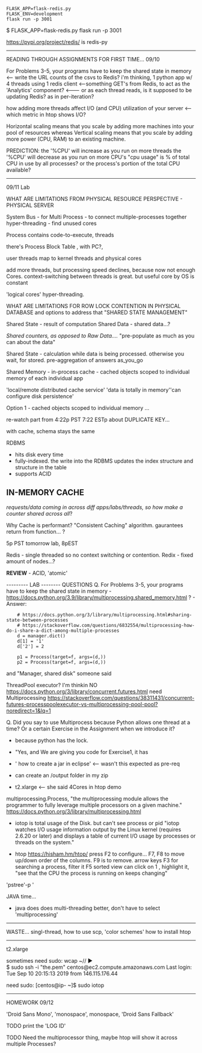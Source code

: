 ```
FLASK_APP=flask-redis.py
FLASK_ENV=development
flask run -p 3001
```

$ FLASK_APP=flask-redis.py flask run -p 3001

https://pypi.org/project/redis/ is redis-py



-----------------------------------------------------------
READING THROUGH ASSIGNMENTS FOR FIRST TIME...
09/10

For Problems 3-5, your programs have to keep the shared state in memory <-- write the URL counts of the csvs to Redis?
i'm thinking, 1 python app w/ 4 threads using 1 redis client <--something GET's from Redis, to act as the 'Analytics' component?
<--- or as each thread reads, is it supposed to be updating Redis? as in per-iteration?
 

how adding more threads affect I/O (and CPU)  utilization of your server <-- which metric in htop shows I/O?

Horizontal scaling means that you scale by adding more machines into your pool of resources whereas Vertical scaling means that you scale by adding more power (CPU, RAM) to an existing machine.


PREDICTION:
the '%CPU' will increase as you run on more threads
the '%CPU' will decrease as you run on more CPU's
"cpu usage" is % of total CPU in use by all processes? or the process's portion of the total CPU available?


-------------------------------------------------------------------------------

09/11 Lab

WHAT ARE LIMITATIONS FROM PHYSICAL RESOURCE PERSPECTIVE - PHYSICAL SERVER

System Bus - for Multi Process - to connect multiple-processes together
hyper-threading - find unused cores


Process contains code-to-execute, threads


there's Process Block Table , with PC?,


user threads map to kernel threads and physical cores


add more threads, but processing speed declines, because now not enough Cores.
context-switching between threads is great. but useful core by OS is constant



'logical cores' hyper-threading.



WHAT ARE LIMITATIONS FOR ROW LOCK CONTENTION IN PHYSICAL DATABASE
and options to address that
"SHARED STATE MANAGEMENT"

Shared State - result of computation
Shared Data - shared data...?


*Shared counters, as opposed to Raw Data....*
"pre-populate as much as you can about the data"


Shared State - calculation while data is being processed. otherwise you wait, for stored. pre-aggregation of answers as_you_go


Shared Memory - in-process cache - cached objects scoped to individual memory of each individual app

'local/remote distributed cache service' 'data is totally in memory''can configure disk persistence'



Option 1 - cached objects scoped to individual memory 
...


re-watch part from 4:22p PST 7:22 ESTp about DUPLICATE KEY...

with cache, schema stays the same


RDBMS
- hits disk every time
- fully-indexed. the write into the RDBMS updates the index structure and structure in the table
- supports ACID


IN-MEMORY CACHE
- 

*requests/data coming in across diff apps/labs/threads, so how make a counter shared across all*?



Why Cache is performant?
"Consistent Caching" algorithm. gaurantees return from function...
?


5p PST tomorrow lab, 8pEST


Redis - single threaded so no context switching or contention.
Redix - fixed amount of nodes...?


**REVIEW** - ACID, 'atomic'




--------- LAB --------
QUESTIONS
Q. For Problems 3-5, your programs have to keep the shared state in memory
    - https://docs.python.org/3.9/library/multiprocessing.shared_memory.html ?
    - Answer:
```
    # https://docs.python.org/3/library/multiprocessing.html#sharing-state-between-processes
    # https://stackoverflow.com/questions/6832554/multiprocessing-how-do-i-share-a-dict-among-multiple-processes
    d = manager.dict()
    d[1] = '1'
    d['2'] = 2

    p1 = Process(target=f, args=(d,))
    p2 = Process(target=f, args=(d,))
```
and "Manager, shared disk" someone said

ThreadPool executor? I'm thinkin NO https://docs.python.org/3/library/concurrent.futures.html need Multiprocessing
https://stackoverflow.com/questions/38311431/concurrent-futures-processpoolexecutor-vs-multiprocessing-pool-pool?noredirect=1&lq=1


Q. Did you say to use Multiprocess because Python allows one thread at a time? Or a certain Exercise in the Assignment when we introduce it?
- because python has the lock.
- "Yes, and We are giving you code for Exercise1, it has 
- ' how to create a jar in eclipse' <-- wasn't this expected as pre-req


- can create an /output folder in my zip
- t2.xlarge <-- she said 4Cores in htop demo


multiprocessing.Process,
"the multiprocessing module allows the programmer to fully leverage multiple processors on a given machine."
https://docs.python.org/3/library/multiprocessing.html

- iotop is total usage of the Disk. but can't see process or pid
"iotop watches I/O usage information output by the Linux kernel (requires 2.6.20 or later) and displays a table of current I/O usage by processes or threads on the system."

- htop 
https://hisham.hm/htop/
press F2 to configure... F7, F8 to move up/down order of the columns. F9 is to remove. arrow keys
F3 for searching a process, filter it
F5 sorted view
can click on 1 , highlight it, "see that the CPU the process is running on keeps changing"



'pstree'-p <pid>'



JAVA time...
- java does does multi-threading better, don't have to select 'multiprocessing'








------------------------------------------------------------------------------
WASTE...
singl-thread, how to use scp,
'color schemes'
how to install htop






-------
t2.xlarge

sometimes need sudo:
 wcap  ~/<some>/<where> ▶  
 $ sudo ssh -i "the.pem" centos@ec2<params>.compute.amazonaws.com
Last login: Tue Sep 10 20:15:13 2019 from 146.115.176.44


need sudo:
[centos@ip-<IPv4> ~]$ sudo iotop


---------------
HOMEWORK 09/12

'Droid Sans Mono', 'monospace', monospace, 'Droid Sans Fallback'



TODO print the 'LOG ID'

TODO Need the multiprocessor thing, maybe htop will show it across multiple Processes?